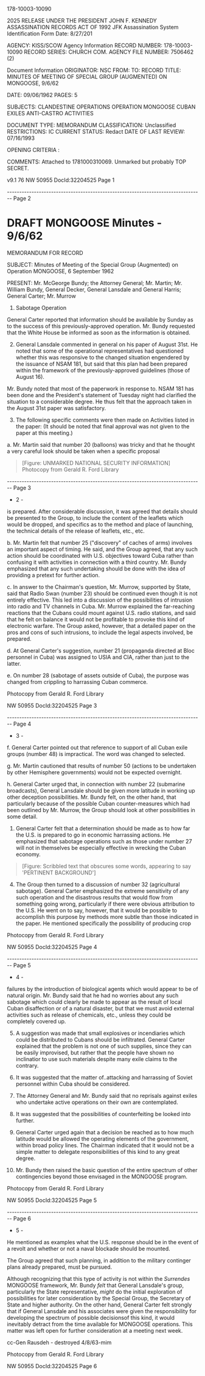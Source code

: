 178-10003-10090

2025 RELEASE UNDER THE PRESIDENT JOHN F. KENNEDY ASSASSINATION RECORDS ACT OF 1992
JFK Assassination System
Identification Form
Date: 8/27/201

AGENCY: KISS/SCOW
Agency Information
RECORD NUMBER: 178-10003-10090
RECORD SERIES: CHURCH COM.
AGENCY FILE NUMBER: 7506462 (2)

Document Information
ORIGINATOR: NSC
FROM:
TO: RECORD
TITLE: MINUTES OF MEETING OF SPECIAL GROUP (AUGMENTED) ON MONGOOSE, 9/6/62

DATE: 09/06/1962
PAGES: 5

SUBJECTS: CLANDESTINE OPERATIONS
OPERATION MONGOOSE
CUBAN EXILES
ANTI-CASTRO ACTIVITIES

DOCUMENT TYPE: MEMORANDUM
CLASSIFICATION: Unclassified
RESTRICTIONS: IC
CURRENT STATUS: Redact
DATE OF LAST REVIEW: 07/16/1993

OPENING CRITERIA :

COMMENTS: Attached to 1781000310069. Unmarked but probably TOP SECRET.

v9.1
76
NW 50955 DocId:32204525 Page 1


-------------------------------------------------------------------------------- Page 2

# DRAFT MONGOOSE Minutes - 9/6/62

MEMORANDUM FOR RECORD

SUBJECT: Minutes of Meeting of the Special Group (Augmented) on Operation MONGOOSE, 6 September 1962

PRESENT: Mr. McGeorge Bundy; the Attorney General; Mr. Martin; Mr. William Bundy, General Decker, General Lansdale and General Harris; General Carter; Mr. Murrow

1. Sabotage Operation

General Carter reported that information should be available by Sunday as to the success of this previously-approved operation. Mr. Bundy requested that the White House be informed as soon as the information is obtained.

2. General Lansdale commented in general on his paper of August 31st. He noted that some of the operational representatives had questioned whether this was responsive to the changed situation engendered by the issuance of NSAM 181, but said that this plan had been prepared within the framework of the previously-approved guidelines (those of August 16).

Mr. Bundy noted that most of the paperwork in response to. NSAM 181 has been done and the President's statement of Tuesday night had clarified the situation to a considerable degree. He thus felt that the approach taken in the August 31st paper was satisfactory.

3. The following specific comments were then made on Activities listed in the paper: (It should be noted that final approval was not given to the paper at this meeting.)

a. Mr. Martin said that number 20 (balloons) was tricky and that he thought a very careful look should be taken when a specific proposal

> [Figure: UNMARKED NATIONAL SECURITY INFORMATION]
> Photocopy from Gerald R. Ford Library


-------------------------------------------------------------------------------- Page 3

- 2 -

is prepared. After considerable discussion, it was agreed that details should be presented to the Group, to include the content of the leaflets which would be dropped, and specifics as to the method and place of launching, the technical details of the release of leaflets, etc., etc.

b. Mr. Martin felt that number 25 ("discovery" of caches of arms) involves an important aspect of timing. He said, and the Group agreed, that any such action should be coordinated with U.S. objectives toward Cuba rather than confusing it with activities in connection with a third country. Mr. Bundy emphasized that any such undertaking should be done with the idea of providing a pretext for further action.

c. In answer to the Chairman's question, Mr. Murrow, supported by State, said that Radio Swan (number 23) should be continued even though it is not entirely effective. This led into a discussion of the possibilities of intrusion into radio and TV channels in Cuba. Mr. Murrow explained the far-reaching reactions that the Cubans could mount against U.S. radio stations, and said that he felt on balance it would not be profitable to provoke this kind of electronic warfare. The Group asked, however, that a detailed paper on the pros and cons of such intrusions, to include the legal aspects involved, be prepared.

d. At General Carter's suggestion, number 21 (propaganda directed at Bloc personnel in Cuba) was assigned to USIA and CIA, rather than just to the latter.

e. On number 28 (sabotage of assets outside of Cuba), the purpose was changed from crippling to harrassing Cuban commerce.

Photocopy
from
Gerald R. Ford Library

NW 50955 DocId:32204525 Page 3


-------------------------------------------------------------------------------- Page 4

- 3 -

f. General Carter pointed out that reference to support of all Cuban exile groups (number 48) is impractical. The word was changed to selected.

g. Mr. Martin cautioned that results of number 50 (actions to be undertaken by other Hemisphere governments) would not be expected overnight.

h. General Carter urged that, in connection with number 22 (submarine broadcasts), General Lansdale should be given more latitude in working up other deception possibilities. Mr. Bundy felt, on the other hand, that particularly because of the possible Cuban counter-measures which had been outlined by Mr. Murrow, the Group should look at other possibilities in some detail.

1. General Carter felt that a determination should be made as to how far the U.S. is prepared to go in economic harrassing actions. He emphasized that sabotage operations such as those under number 27 will not in themselves be especially effective in wrecking the Cuban economy.

> [Figure: Scribbled text that obscures some words, appearing to say 'PERTINENT BACKGROUND']

4. The Group then turned to a discussion of number 32 (agricultural sabotage). General Carter emphasized the extreme sensitivity of any such operation and the disastrous results that would flow from something going wrong, particularly if there were obvious attribution to the U.S. He went on to say, however, that it would be possible to accomplish this purpose by methods more subtle than those indicated in the paper. He mentioned specifically the possibility of producing crop

Photocopy from Gerald R. Ford Library

NW 50955 DocId:32204525 Page 4


-------------------------------------------------------------------------------- Page 5

- 4 -

failures by the introduction of biological agents which would appear to be of natural origin. Mr. Bundy said that he had no worries about any such sabotage which could clearly be made to appear as the result of local Cuban disaffection or of a natural disaster, but that we must avoid external activities such as release of chemicals, etc., unless they could be completely covered up.

5. A suggestion was made that small explosives or incendiaries which could be distributed to Cubans should be infiltrated. General Carter explained that the problem is not one of such supplies, since they can be easily improvised, but rather that the people have shown no inclinatior to use such materials despite many exile claims to the contrary.

6. It was suggested that the matter of..attacking and harrassing of Soviet personnel within Cuba should be considered.

7. The Attorney General and Mr. Bundy said that no reprisals against exiles who undertake active operations on their own are contemplated.

8. It was suggested that the possibilities of counterfeiting be looked into further.

9. General Carter urged again that a decision be reached as to how much latitude would be allowed the operating elements of the government, within broad policy lines. The Chairman indicated that it would not be a simple matter to delegate responsibilities of this kind to any great degree.

10. Mr. Bundy then raised the basic question of the entire spectrum of other contingencies beyond those envisaged in the MONGOOSE program.

Photocopy
from
Gerald R. Ford Library

NW 50955 DocId:32204525 Page 5


-------------------------------------------------------------------------------- Page 6

- 5 -

He mentioned as examples what the U.S. response should be in the event of a revolt and whether or not a naval blockade should be mounted.

The Group agreed that such planning, in addition to the military continger plans already prepared, must be pursued.

Although recognizing that this type of activity is not within the *Surrendes* MONGOOSE framework, Mr. Bundy *felt* that General Lansdale's group, particularly the State representative, *might* do the initial exploration of possibilities for later consideration by the Special Group, the Secretary of State and higher authority. On the other hand, General Carter felt strongly that if General Lansdale and his associates were given the responsibility for developing the spectrum of possible decisionsof this kind, it would inevitably detract from the time available for MONGOOSE operations. This matter was left open for further consideration at a meeting next week.

cc-Gen Rausdeh - destroyed 4/8/63-mim

Photocopy
from
Gerald R. Ford Library

NW 50955 DocId:32204525 Page 6
